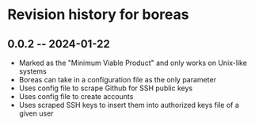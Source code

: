 # Revision history for boreas

## 0.0.2 -- 2024-01-22

* Marked as the "Minimum Viable Product" and only works on Unix-like systems
* Boreas can take in a configuration file as the only parameter
* Uses config file to scrape Github for SSH public keys
* Uses config file to create accounts
* Uses scraped SSH keys to insert them into authorized keys file of a given user

